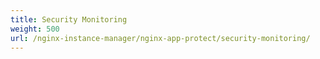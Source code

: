 ```yaml
---
title: Security Monitoring
weight: 500
url: /nginx-instance-manager/nginx-app-protect/security-monitoring/
---
```

